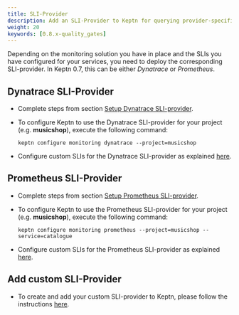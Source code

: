 ```yaml
---
title: SLI-Provider
description: Add an SLI-Provider to Keptn for querying provider-specific SLIs.
weight: 20
keywords: [0.8.x-quality_gates]
---
```


Depending on the monitoring solution you have in place and the SLIs you have configured for your services, you need to deploy the corresponding SLI-provider. In Keptn 0.7, this can be either *Dynatrace* or *Prometheus*. 

## Dynatrace SLI-Provider

* Complete steps from section [Setup Dynatrace SLI-provider](../../monitoring/dynatrace/sli_provider/#setup-dynatrace-sli-provider).

* To configure Keptn to use the Dynatrace SLI-provider for your project (e.g. **musicshop**), execute the following command:

    ```console
    keptn configure monitoring dynatrace --project=musicshop
    ```

* Configure custom SLIs for the Dynatrace SLI-provider as explained [here](../../monitoring/dynatrace/sli_provider/#configure-custom-dynatrace-slis).

## Prometheus SLI-Provider

* Complete steps from section [Setup Prometheus SLI-provider](../../monitoring/prometheus/install/#setup-prometheus-sli-provider).

* To configure Keptn to use the Prometheus SLI-provider for your project (e.g. **musicshop**), execute the following command:

    ```console
    keptn configure monitoring prometheus --project=musicshop --service=catalogue
    ```

* Configure custom SLIs for the Prometheus SLI-provider as explained [here](../../monitoring/prometheus/install/#configure-custom-prometheus-slis).

## Add custom SLI-Provider

* To create and add your custom SLI-provider to Keptn, please follow the instructions [here](../../integrations/sli_provider/).

